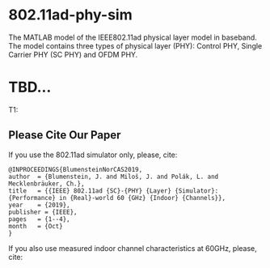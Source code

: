 # 802.11ad-phy-sim
The MATLAB model of the IEEE802.11ad physical layer model in baseband. The model contains three types of physical layer (PHY): Control PHY, Single Carrier PHY (SC PHY) and OFDM PHY.

# TBD...
T1: 

## Please Cite Our Paper
If you use the 802.11ad simulator only, please, cite:

    @INPROCEEDINGS{BlumensteinNorCAS2019,
    author  = {Blumenstein, J. and Miloš, J. and Polák, L. and Mecklenbräuker, Ch.},
    title   = {{IEEE} 802.11ad {SC}-{PHY} {Layer} {Simulator}: {Performance} in {Real}-world 60 {GHz} {Indoor} {Channels}},
    year    = {2019},
    publisher = {IEEE},
    pages   = {1--4},
    month   = {Oct}
    }

If you also use measured indoor channel characteristics at 60GHz, please, cite:

